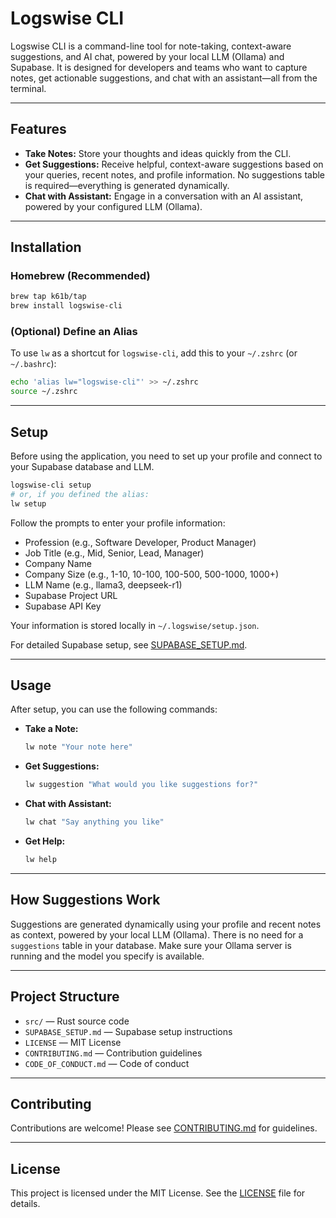 # Logswise CLI

Logswise CLI is a command-line tool for note-taking, context-aware suggestions, and AI chat, powered by your local LLM (Ollama) and Supabase. It is designed for developers and teams who want to capture notes, get actionable suggestions, and chat with an assistant—all from the terminal.

---

## Features

- **Take Notes:** Store your thoughts and ideas quickly from the CLI.
- **Get Suggestions:** Receive helpful, context-aware suggestions based on your queries, recent notes, and profile information. No suggestions table is required—everything is generated dynamically.
- **Chat with Assistant:** Engage in a conversation with an AI assistant, powered by your configured LLM (Ollama).

---

## Installation

### Homebrew (Recommended)

```sh
brew tap k61b/tap
brew install logswise-cli
```

### (Optional) Define an Alias
To use `lw` as a shortcut for `logswise-cli`, add this to your `~/.zshrc` (or `~/.bashrc`):

```sh
echo 'alias lw="logswise-cli"' >> ~/.zshrc
source ~/.zshrc
```

---

## Setup

Before using the application, you need to set up your profile and connect to your Supabase database and LLM.

```sh
logswise-cli setup
# or, if you defined the alias:
lw setup
```

Follow the prompts to enter your profile information:
- Profession (e.g., Software Developer, Product Manager)
- Job Title (e.g., Mid, Senior, Lead, Manager)
- Company Name
- Company Size (e.g., 1-10, 10-100, 100-500, 500-1000, 1000+)
- LLM Name (e.g., llama3, deepseek-r1)
- Supabase Project URL
- Supabase API Key

Your information is stored locally in `~/.logswise/setup.json`.

For detailed Supabase setup, see [SUPABASE_SETUP.md](SUPABASE_SETUP.md).

---

## Usage

After setup, you can use the following commands:

- **Take a Note:**
  ```sh
  lw note "Your note here"
  ```
- **Get Suggestions:**
  ```sh
  lw suggestion "What would you like suggestions for?"
  ```
- **Chat with Assistant:**
  ```sh
  lw chat "Say anything you like"
  ```
- **Get Help:**
  ```sh
  lw help
  ```

---

## How Suggestions Work

Suggestions are generated dynamically using your profile and recent notes as context, powered by your local LLM (Ollama). There is no need for a `suggestions` table in your database. Make sure your Ollama server is running and the model you specify is available.

---

## Project Structure

- `src/` — Rust source code
- `SUPABASE_SETUP.md` — Supabase setup instructions
- `LICENSE` — MIT License
- `CONTRIBUTING.md` — Contribution guidelines
- `CODE_OF_CONDUCT.md` — Code of conduct

---

## Contributing

Contributions are welcome! Please see [CONTRIBUTING.md](CONTRIBUTING.md) for guidelines.

---

## License

This project is licensed under the MIT License. See the [LICENSE](LICENSE) file for details.
